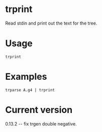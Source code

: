 # trprint

Read stdin and print out the text for the tree.

# Usage

    trprint

# Examples

    trparse A.g4 | trprint

# Current version

0.13.2 -- fix trgen double negative.
